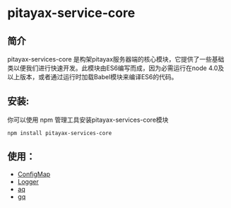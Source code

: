 # pitayax-service-core
## 简介
pitayax-services-core 是构架pitayax服务器端的核心模块，它提供了一些基础类以便我们进行快速开发。此模块由ES6编写而成，因为必需运行在node 4.0及以上版本，或者通过运行时加载Babel模块来编译ES6的代码。

## 安装:
你可以使用 npm 管理工具安装pitayax-services-core模块
```
npm install pitayax-services-core
```

## 使用：
- [ConfigMap](https://github.com/PitayaX/pitayax-service-core/blob/master/doc/ConfigMapCN.md)
- [Logger](https://github.com/PitayaX/pitayax-service-core/blob/master/doc/LoggerCN.md)
- [aq](https://github.com/PitayaX/pitayax-service-core/blob/master/doc/aqCN.md)
- [gq](https://github.com/PitayaX/pitayax-service-core/blob/master/doc/gqCN.md)

